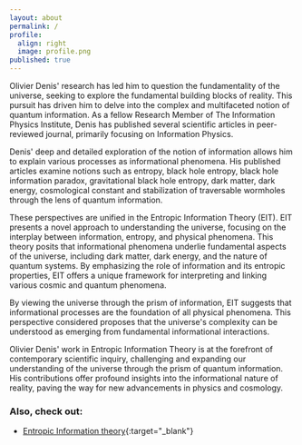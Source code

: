 ```yaml
---
layout: about
permalink: /
profile:
  align: right
  image: profile.png
published: true
---
```


Olivier Denis' research has led him to question the fundamentality of the universe, seeking to explore the fundamental building blocks of reality. This pursuit has driven him to delve into the complex and multifaceted notion of quantum information. As a fellow Research Member of The Information Physics Institute, Denis has published several scientific articles in peer-reviewed journal, primarily focusing on Information Physics.

Denis' deep and detailed exploration of the notion of information allows him to explain various processes as informational phenomena. His published articles examine notions such as entropy, black hole entropy, black hole information paradox, gravitational black hole entropy, dark matter, dark energy, cosmological constant and stabilization of traversable wormholes through the lens of quantum information.

These perspectives are unified in the Entropic Information Theory (EIT). EIT presents a novel approach to understanding the universe, focusing on the interplay between information, entropy, and physical phenomena. This theory posits that informational phenomena underlie fundamental aspects of the universe, including dark matter, dark energy, and the nature of quantum systems. By emphasizing the role of information and its entropic properties, EIT offers a unique framework for interpreting and linking various cosmic and quantum phenomena.

By viewing the universe through the prism of information, EIT suggests that informational processes are the foundation of all physical phenomena. This perspective considered proposes that the universe's complexity can be understood as emerging from fundamental informational interactions.

Olivier Denis' work in Entropic Information Theory is at the forefront of contemporary scientific inquiry, challenging and expanding our understanding of the universe through the prism of quantum information. His contributions offer profound insights into the informational nature of reality, paving the way for new advancements in physics and cosmology.


### Also, check out:

- [Entropic Information theory](https://sites.google.com/view/olivierdenis){:target="_blank"} 

